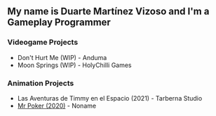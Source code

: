 ## My name is Duarte Martínez Vizoso and I'm a Gameplay Programmer

### Videogame Projects
- Don't Hurt Me (WIP) - Anduma
- Moon Springs (WIP) - HolyChilli Games

### Animation Projects
 - Las Aventuras de Timmy en el Espacio (2021) - Tarberna Studio
 - [Mr Poker (2020)](https://vimeo.com/510216325) - Noname
